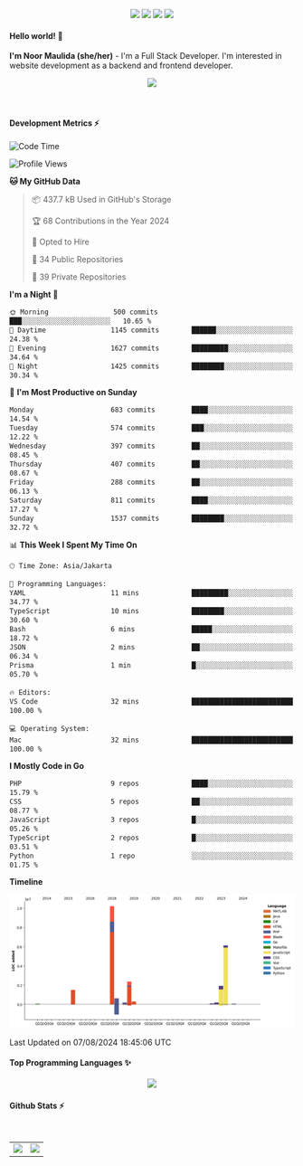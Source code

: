 <p align="center">
  <img src="https://dev.discordprofiles.me/badge/status/814439552055771206?simple=true">
  <img src="https://dev.discordprofiles.me/badge/playing/814439552055771206">
  <img src="https://dev.discordprofiles.me/badge/vscode/814439552055771206">
  <img src="https://dev.discordprofiles.me/badge/spotify/814439552055771206">
</p>

#### Hello world! 👋
**I'm Noor Maulida (she/her)** - I'm a Full Stack Developer. I'm interested in website development as a backend and frontend developer.

<p align="center">
  <img src="https://skillicons.dev/icons?i=go,php,laravel,nodejs,vue,express,ruby,python,mongodb,docker,aws,gcp" />
</p>
<br>

#### Development Metrics ⚡
<!--START_SECTION:waka-->
![Code Time](http://img.shields.io/badge/Code%20Time-373%20hrs%2030%20mins-blue)

![Profile Views](http://img.shields.io/badge/Profile%20Views-0-blue)

**🐱 My GitHub Data** 

> 📦 437.7 kB Used in GitHub's Storage 
 > 
> 🏆 68 Contributions in the Year 2024
 > 
> 💼 Opted to Hire
 > 
> 📜 34 Public Repositories 
 > 
> 🔑 39 Private Repositories 
 > 
**I'm a Night 🦉** 

```text
🌞 Morning                500 commits         ███░░░░░░░░░░░░░░░░░░░░░░   10.65 % 
🌆 Daytime                1145 commits        ██████░░░░░░░░░░░░░░░░░░░   24.38 % 
🌃 Evening                1627 commits        █████████░░░░░░░░░░░░░░░░   34.64 % 
🌙 Night                  1425 commits        ████████░░░░░░░░░░░░░░░░░   30.34 % 
```
📅 **I'm Most Productive on Sunday** 

```text
Monday                   683 commits         ████░░░░░░░░░░░░░░░░░░░░░   14.54 % 
Tuesday                  574 commits         ███░░░░░░░░░░░░░░░░░░░░░░   12.22 % 
Wednesday                397 commits         ██░░░░░░░░░░░░░░░░░░░░░░░   08.45 % 
Thursday                 407 commits         ██░░░░░░░░░░░░░░░░░░░░░░░   08.67 % 
Friday                   288 commits         ██░░░░░░░░░░░░░░░░░░░░░░░   06.13 % 
Saturday                 811 commits         ████░░░░░░░░░░░░░░░░░░░░░   17.27 % 
Sunday                   1537 commits        ████████░░░░░░░░░░░░░░░░░   32.72 % 
```


📊 **This Week I Spent My Time On** 

```text
🕑︎ Time Zone: Asia/Jakarta

💬 Programming Languages: 
YAML                     11 mins             █████████░░░░░░░░░░░░░░░░   34.77 % 
TypeScript               10 mins             ████████░░░░░░░░░░░░░░░░░   30.60 % 
Bash                     6 mins              █████░░░░░░░░░░░░░░░░░░░░   18.72 % 
JSON                     2 mins              ██░░░░░░░░░░░░░░░░░░░░░░░   06.34 % 
Prisma                   1 min               █░░░░░░░░░░░░░░░░░░░░░░░░   05.70 % 

🔥 Editors: 
VS Code                  32 mins             █████████████████████████   100.00 % 

💻 Operating System: 
Mac                      32 mins             █████████████████████████   100.00 % 
```

**I Mostly Code in Go** 

```text
PHP                      9 repos             ████░░░░░░░░░░░░░░░░░░░░░   15.79 % 
CSS                      5 repos             ██░░░░░░░░░░░░░░░░░░░░░░░   08.77 % 
JavaScript               3 repos             █░░░░░░░░░░░░░░░░░░░░░░░░   05.26 % 
TypeScript               2 repos             █░░░░░░░░░░░░░░░░░░░░░░░░   03.51 % 
Python                   1 repo              ░░░░░░░░░░░░░░░░░░░░░░░░░   01.75 % 
```



**Timeline**

![Lines of Code chart](https://raw.githubusercontent.com/noormaulida/noormaulida/main/assets/bar_graph.png)


 Last Updated on 07/08/2024 18:45:06 UTC
<!--END_SECTION:waka-->

#### Top Programming Languages ✨
<p align="center">
  <img src="https://api.githubtrends.io/user/svg/noormaulida/langs?time_range=one_year&include_private=true&compact=true&theme=dark" />
</p>

#### Github Stats ⚡
<p align="center">
  <table>
    <tr>
      <td>
        <img src="https://github-readme-streak-stats.herokuapp.com?user=noormaulida&theme=react&hide_border=true&mode=weekly" height="180" />
      </td>
      <td>
        <img src="https://github-readme-stats.vercel.app/api?username=noormaulida&theme=react&count_private=true&hide_border=true&line_height=20" height="180"/>
      </td>
    </tr>
</p>
<br>
